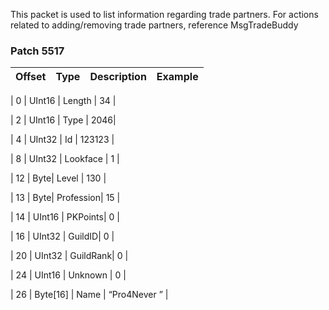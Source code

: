 This packet is used to list information regarding trade partners. For actions related to adding/removing trade partners, reference MsgTradeBuddy



### Patch 5517


| Offset | Type | Description | Example |
| -------- | -------- | -------- | -------- |

| 0 | UInt16 | Length | 34 |

| 2 | UInt16 | Type | 2046|

| 4 | UInt32 | Id | 123123 |

| 8 | UInt32 | Lookface | 1 |

| 12 | Byte| Level | 130 |

| 13 | Byte| Profession| 15 |

| 14 | UInt16 | PKPoints| 0 |

| 16 | UInt32  | GuildID| 0 |

| 20 | UInt32  | GuildRank| 0 |

| 24 | UInt16 | Unknown | 0 |

| 26 | Byte[16] | Name | “Pro4Never ” |
